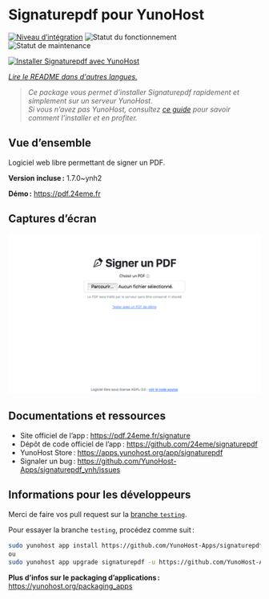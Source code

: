 <!--
Nota bene : ce README est automatiquement généré par <https://github.com/YunoHost/apps/tree/master/tools/readme_generator>
Il NE doit PAS être modifié à la main.
-->

# Signaturepdf pour YunoHost

[![Niveau d’intégration](https://dash.yunohost.org/integration/signaturepdf.svg)](https://ci-apps.yunohost.org/ci/apps/signaturepdf/) ![Statut du fonctionnement](https://ci-apps.yunohost.org/ci/badges/signaturepdf.status.svg) ![Statut de maintenance](https://ci-apps.yunohost.org/ci/badges/signaturepdf.maintain.svg)

[![Installer Signaturepdf avec YunoHost](https://install-app.yunohost.org/install-with-yunohost.svg)](https://install-app.yunohost.org/?app=signaturepdf)

*[Lire le README dans d'autres langues.](./ALL_README.md)*

> *Ce package vous permet d’installer Signaturepdf rapidement et simplement sur un serveur YunoHost.*  
> *Si vous n’avez pas YunoHost, consultez [ce guide](https://yunohost.org/install) pour savoir comment l’installer et en profiter.*

## Vue d’ensemble

Logiciel web libre permettant de signer un PDF.

**Version incluse :** 1.7.0~ynh2

**Démo :** <https://pdf.24eme.fr>

## Captures d’écran

![Capture d’écran de Signaturepdf](./doc/screenshots/screenshot.png)

## Documentations et ressources

- Site officiel de l’app : <https://pdf.24eme.fr/signature>
- Dépôt de code officiel de l’app : <https://github.com/24eme/signaturepdf>
- YunoHost Store : <https://apps.yunohost.org/app/signaturepdf>
- Signaler un bug : <https://github.com/YunoHost-Apps/signaturepdf_ynh/issues>

## Informations pour les développeurs

Merci de faire vos pull request sur la [branche `testing`](https://github.com/YunoHost-Apps/signaturepdf_ynh/tree/testing).

Pour essayer la branche `testing`, procédez comme suit :

```bash
sudo yunohost app install https://github.com/YunoHost-Apps/signaturepdf_ynh/tree/testing --debug
ou
sudo yunohost app upgrade signaturepdf -u https://github.com/YunoHost-Apps/signaturepdf_ynh/tree/testing --debug
```

**Plus d’infos sur le packaging d’applications :** <https://yunohost.org/packaging_apps>
